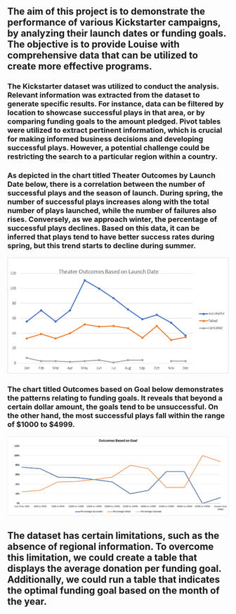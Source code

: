 ## The aim of this project is to demonstrate the performance of various Kickstarter campaigns, by analyzing their launch dates or funding goals. The objective is to provide Louise with comprehensive data that can be utilized to create more effective programs.  

### The Kickstarter dataset was utilized to conduct the analysis. Relevant information was extracted from the dataset to generate specific results. For instance, data can be filtered by location to showcase successful plays in that area, or by comparing funding goals to the amount pledged. Pivot tables were utilized to extract pertinent information, which is crucial for making informed business decisions and developing successful plays. However, a potential challenge could be restricting the search to a particular region within a country.

### As depicted in the chart titled **Theater Outcomes by Launch Date** below, there is a correlation between the number of successful plays and the season of launch. During spring, the number of successful plays increases along with the total number of plays launched, while the number of failures also rises. Conversely, as we approach winter, the percentage of successful plays declines. Based on this data, it can be inferred that plays tend to have better success rates during spring, but this trend starts to decline during summer.
![Outcomes Based on Launch Date](https://github.com/pcar22/kickstarter-analysis/blob/main/Resources/Theater_Outcomes_vs_Launch.png)
### The chart titled **Outcomes based on Goal** below demonstrates the patterns relating to funding goals. It reveals that beyond a certain dollar amount, the goals tend to be unsuccessful. On the other hand, the most successful plays fall within the range of $1000 to $4999.
![Outcomes_vs_Goals](https://github.com/pcar22/kickstarter-analysis/blob/main/Resources/Outcomes_vs_Goals.png)
## The dataset has certain limitations, such as the absence of regional information. To overcome this limitation, we could create a table that displays the average donation per funding goal. Additionally, we could run a table that indicates the optimal funding goal based on the month of the year. 

